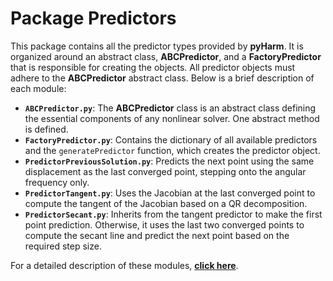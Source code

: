 # Package Predictors

This package contains all the predictor types provided by **pyHarm**. It is organized around an abstract class, **ABCPredictor**, and a **FactoryPredictor** that is responsible for creating the objects. All predictor objects must adhere to the **ABCPredictor** abstract class. Below is a brief description of each module:

- **`ABCPredictor.py`**: The **ABCPredictor** class is an abstract class defining the essential components of any nonlinear solver. One abstract method is defined.
- **`FactoryPredictor.py`**: Contains the dictionary of all available predictors and the `generatePredictor` function, which creates the predictor object.
- **`PredictorPreviousSolution.py`**: Predicts the next point using the same displacement as the last converged point, stepping onto the angular frequency only.
- **`PredictorTangent.py`**: Uses the Jacobian at the last converged point to compute the tangent of the Jacobian based on a QR decomposition.
- **`PredictorSecant.py`**: Inherits from the tangent predictor to make the first point prediction. Otherwise, it uses the last two converged points to compute the secant line and predict the next point based on the required step size.

For a detailed description of these modules, [**click here**](https://pyharm-saf.readthedocs.io/en/latest/Predictors.html).
